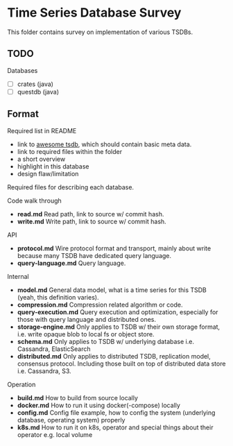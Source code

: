 # Time Series Database Survey

This folder contains survey on implementation of various TSDBs.

## TODO

Databases

- [ ] crates (java)
- [ ] questdb (java)

## Format

Required list in README

- link to [awesome tsdb](https://github.com/xephonhq/awesome-time-series-database), which should contain basic meta data.
- link to required files within the folder
- a short overview
- highlight in this database
- design flaw/limitation

Required files for describing each database.

Code walk through

- **read.md** Read path, link to source w/ commit hash.
- **write.md** Write path, link to source w/ commit hash.

API

- **protocol.md** Wire protocol format and transport, mainly about write because many TSDB have dedicated query language.
- **query-language.md** Query language.

Internal

- **model.md** General data model, what is a time series for this TSDB (yeah, this definition varies).
- **compression.md** Compression related algorithm or code.
- **query-execution.md** Query execution and optimization, especially for those with query language and distributed ones.
- **storage-engine.md** Only applies to TSDB w/ their own storage format, i.e. write opaque blob to local fs or object store.
- **schema.md** Only applies to TSDB w/ underlying database i.e. Cassandra, ElasticSearch
- **distributed.md** Only applies to distributed TSDB, replication model, consensus protocol. Including those built on top of distributed data store i.e. Cassandra, S3.

Operation

- **build.md** How to build from source locally
- **docker.md** How to run it using docker(-compose) locally
- **config.md** Config file example, how to config the system (underlying database, operating system) properly
- **k8s.md** How to run it on k8s, operator and special things about their operator e.g. local volume

